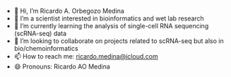 - 👋 Hi, I’m Ricardo A. Orbegozo Medina
- 👀 I’m a scientist interested in bioinformatics and wet lab research
- 🌱 I’m currently learning the analysis of single-cell RNA sequencing (scRNA-seq) data
- 💞️ I’m looking to collaborate on projects related to scRNA-seq but also in bio/chemoinformatics
- 📫 How to reach me: ricardo.medina@icloud.com
- 😄 Pronouns: Ricardo AO Medina

<!---
medinari/medinari is a ✨ special ✨ repository because its `README.md` (this file) appears on your GitHub profile.
You can click the Preview link to take a look at your changes.
--->
